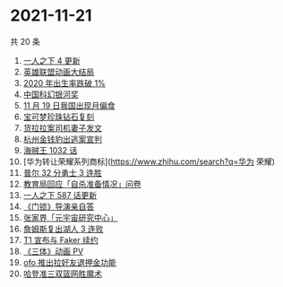 # 2021-11-21

共 20 条

<!-- BEGIN -->
<!-- 最后更新时间 Sun Nov 21 2021 06:12:41 GMT+0800 (China Standard Time) -->

1. [一人之下 4 更新](https://www.zhihu.com/search?q=一人之下4)
1. [英雄联盟动画大结局](https://www.zhihu.com/search?q=英雄联盟双城之战)
1. [2020 年出生率跌破 1%](https://www.zhihu.com/search?q=出生率)
1. [中国科幻银河奖](https://www.zhihu.com/search?q=银河奖)
1. [11 月 19 日我国出现月偏食](https://www.zhihu.com/search?q=月偏食)
1. [宝可梦珍珠钻石复刻](https://www.zhihu.com/search?q=宝可梦)
1. [货拉拉案司机妻子发文](https://www.zhihu.com/search?q=货拉拉案)
1. [杭州金钱豹出逃案宣判](https://www.zhihu.com/search?q=金钱豹出逃)
1. [海贼王 1032 话](https://www.zhihu.com/search?q=海贼王)
1. [华为转让荣耀系列商标](https://www.zhihu.com/search?q=华为 荣耀)
1. [普尔 32 分勇士 3 连胜](https://www.zhihu.com/search?q=勇士)
1. [教育局回应「自杀准备情况」问卷](https://www.zhihu.com/search?q=自杀问卷)
1. [一人之下 587 话更新](https://www.zhihu.com/search?q=一人之下)
1. [《门锁》导演亲自答](https://www.zhihu.com/search?q=门锁)
1. [张家界「元宇宙研究中心」](https://www.zhihu.com/search?q=元宇宙)
1. [詹姆斯复出湖人 3 连败](https://www.zhihu.com/search?q=湖人)
1. [T1 宣布与 Faker 续约](https://www.zhihu.com/search?q=faker)
1. [《三体》动画 PV](https://www.zhihu.com/search?q=三体)
1. [ofo 推出拉好友退押金功能](https://www.zhihu.com/search?q=ofo退押金)
1. [哈登准三双篮网胜魔术](https://www.zhihu.com/search?q=篮网)

<!-- END -->
